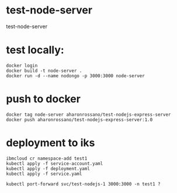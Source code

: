 # test-node-server
test-node-server

# test locally:
```
docker login
docker build -t node-server .
docker run -d --name nodongo -p 3000:3000 node-server
```

# push to docker
```
docker tag node-server aharonrossano/test-nodejs-express-server
docker push aharonrossano/test-nodejs-express-server:1.0
```

# deployment to iks
```
ibmcloud cr namespace-add test1
kubectl apply -f service-account.yaml
kubectl apply -f deployment.yaml
kubectl apply -f service.yaml

kubectl port-forward svc/test-nodejs-1 3000:3000 -n test1 ?
```